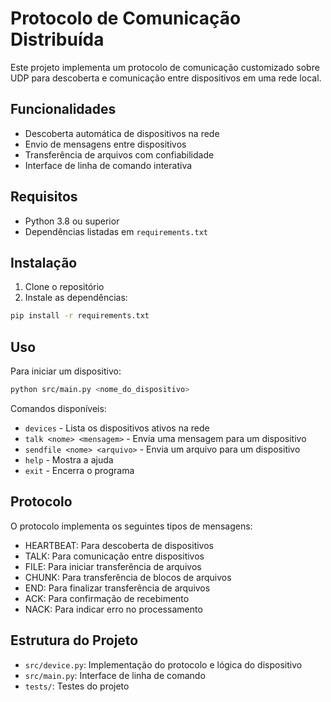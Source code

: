 # Protocolo de Comunicação Distribuída

Este projeto implementa um protocolo de comunicação customizado sobre UDP para descoberta e comunicação entre dispositivos em uma rede local.

## Funcionalidades

- Descoberta automática de dispositivos na rede
- Envio de mensagens entre dispositivos
- Transferência de arquivos com confiabilidade
- Interface de linha de comando interativa

## Requisitos

- Python 3.8 ou superior
- Dependências listadas em `requirements.txt`

## Instalação

1. Clone o repositório
2. Instale as dependências:
```bash
pip install -r requirements.txt
```

## Uso

Para iniciar um dispositivo:

```bash
python src/main.py <nome_do_dispositivo>
```

Comandos disponíveis:
- `devices` - Lista os dispositivos ativos na rede
- `talk <nome> <mensagem>` - Envia uma mensagem para um dispositivo
- `sendfile <nome> <arquivo>` - Envia um arquivo para um dispositivo
- `help` - Mostra a ajuda
- `exit` - Encerra o programa

## Protocolo

O protocolo implementa os seguintes tipos de mensagens:

- HEARTBEAT: Para descoberta de dispositivos
- TALK: Para comunicação entre dispositivos
- FILE: Para iniciar transferência de arquivos
- CHUNK: Para transferência de blocos de arquivos
- END: Para finalizar transferência de arquivos
- ACK: Para confirmação de recebimento
- NACK: Para indicar erro no processamento

## Estrutura do Projeto

- `src/device.py`: Implementação do protocolo e lógica do dispositivo
- `src/main.py`: Interface de linha de comando
- `tests/`: Testes do projeto 